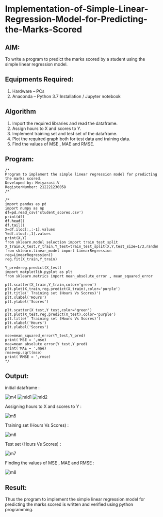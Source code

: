 # Implementation-of-Simple-Linear-Regression-Model-for-Predicting-the-Marks-Scored

## AIM:
To write a program to predict the marks scored by a student using the simple linear regression model.

## Equipments Required:
1. Hardware – PCs
2. Anaconda – Python 3.7 Installation / Jupyter notebook

## Algorithm
1. Import the required libraries and read the dataframe.
2. Assign hours to X and scores to Y.
3. Implement training set and test set of the dataframe.
4. Plot the required graph both for test data and training data.
5. Find the values of MSE , MAE and RMSE.

## Program:
```
/*
Program to implement the simple linear regression model for predicting the marks scored.
Developed by: Meiyarasi.V
RegisterNumber: 212221230058
/*
```
```
/*
import pandas as pd
import numpy as np
df=pd.read_csv('student_scores.csv')
print(df)
df.head()
df.tail()
X=df.iloc[:,:-1].values
Y=df.iloc[:,1].values
print(X,Y)
from sklearn.model_selection import train_test_split
X_train,X_test,Y_train,Y_test=train_test_split(X,Y,test_size=1/3,random_state=0)
from sklearn.linear_model import LinearRegression
reg=LinearRegression()
reg.fit(X_train,Y_train)

Y_pred=reg.predict(X_test)
import matplotlib.pyplot as plt
from sklearn.metrics import mean_absolute_error , mean_squared_error

plt.scatter(X_train,Y_train,color='green')
plt.plot(X_train,reg.predict(X_train),color='purple')
plt.title(' Training set (Hours Vs Scores)')
plt.xlabel('Hours')
plt.ylabel('Scores')

plt.scatter(X_test,Y_test,color='green')
plt.plot(X_test,reg.predict(X_test),color='purple')
plt.title(' Training set (Hours Vs Scores)')
plt.xlabel('Hours')
plt.ylabel('Scores')

mse=mean_squared_error(Y_test,Y_pred)
print('MSE = ',mse)
mae=mean_absolute_error(Y_test,Y_pred)
print('MAE = ',mae)
rmse=np.sqrt(mse)
print('RMSE = ',rmse)
*/
```

## Output:
initial dataframe :

![m4](https://user-images.githubusercontent.com/94748389/192093643-be9a12e6-5867-477a-9662-6a41bbb248b3.png)
![mld1](https://user-images.githubusercontent.com/94748389/199940097-68c8323e-b4a1-4cfb-8ff1-2ddf1975b96f.png)
![mld2](https://user-images.githubusercontent.com/94748389/199940152-6291ee38-7512-485b-b161-55eca20b83ab.png)

Assigning hours to X and scores to Y :

![m5](https://user-images.githubusercontent.com/94748389/192093653-f3b88dca-c965-4279-a758-98ab506c2ac2.png)

Training set (Hours Vs Scores) :

![m6](https://user-images.githubusercontent.com/94748389/192093668-6d4b3884-8865-4a70-9672-9b0e25c84292.png)

Test set (Hours Vs Scores) :

![m7](https://user-images.githubusercontent.com/94748389/192093680-33a2b35f-58bc-42e7-8a97-8d95f897d4f3.png)

Finding the values of MSE , MAE and RMSE :

![m8](https://user-images.githubusercontent.com/94748389/192093688-56e3f998-4339-4558-9579-0f21e908af62.png)




## Result:
Thus the program to implement the simple linear regression model for predicting the marks scored is written and verified using python programming.
